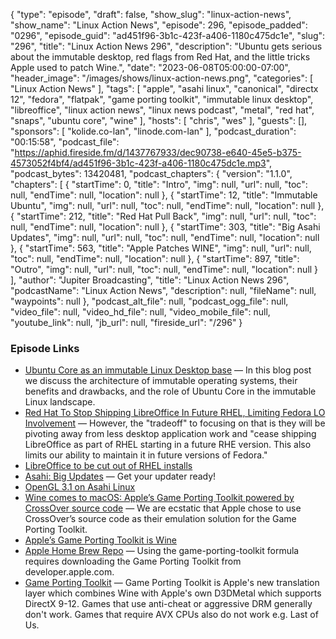 {
  "type": "episode",
  "draft": false,
  "show_slug": "linux-action-news",
  "show_name": "Linux Action News",
  "episode": 296,
  "episode_padded": "0296",
  "episode_guid": "ad451f96-3b1c-423f-a406-1180c475dc1e",
  "slug": "296",
  "title": "Linux Action News 296",
  "description": "Ubuntu gets serious about the immutable desktop, red flags from Red Hat, and the little tricks Apple used to patch Wine.",
  "date": "2023-06-08T05:00:00-07:00",
  "header_image": "/images/shows/linux-action-news.png",
  "categories": [
    "Linux Action News"
  ],
  "tags": [
    "apple",
    "asahi linux",
    "canonical",
    "directx 12",
    "fedora",
    "flatpak",
    "game porting toolkit",
    "immutable linux desktop",
    "libreoffice",
    "linux action news",
    "linux news podcast",
    "metal",
    "red hat",
    "snaps",
    "ubuntu core",
    "wine"
  ],
  "hosts": [
    "chris",
    "wes"
  ],
  "guests": [],
  "sponsors": [
    "kolide.co-lan",
    "linode.com-lan"
  ],
  "podcast_duration": "00:15:58",
  "podcast_file": "https://aphid.fireside.fm/d/1437767933/dec90738-e640-45e5-b375-4573052f4bf4/ad451f96-3b1c-423f-a406-1180c475dc1e.mp3",
  "podcast_bytes": 13420481,
  "podcast_chapters": {
    "version": "1.1.0",
    "chapters": [
      {
        "startTime": 0,
        "title": "Intro",
        "img": null,
        "url": null,
        "toc": null,
        "endTime": null,
        "location": null
      },
      {
        "startTime": 12,
        "title": "Immutable Ubuntu",
        "img": null,
        "url": null,
        "toc": null,
        "endTime": null,
        "location": null
      },
      {
        "startTime": 212,
        "title": "Red Hat Pull Back",
        "img": null,
        "url": null,
        "toc": null,
        "endTime": null,
        "location": null
      },
      {
        "startTime": 303,
        "title": "Big Asahi Updates",
        "img": null,
        "url": null,
        "toc": null,
        "endTime": null,
        "location": null
      },
      {
        "startTime": 563,
        "title": "Apple Patches WINE",
        "img": null,
        "url": null,
        "toc": null,
        "endTime": null,
        "location": null
      },
      {
        "startTime": 897,
        "title": "Outro",
        "img": null,
        "url": null,
        "toc": null,
        "endTime": null,
        "location": null
      }
    ],
    "author": "Jupiter Broadcasting",
    "title": "Linux Action News 296",
    "podcastName": "Linux Action News",
    "description": null,
    "fileName": null,
    "waypoints": null
  },
  "podcast_alt_file": null,
  "podcast_ogg_file": null,
  "video_file": null,
  "video_hd_file": null,
  "video_mobile_file": null,
  "youtube_link": null,
  "jb_url": null,
  "fireside_url": "/296"
}


### Episode Links

  * [Ubuntu Core as an immutable Linux Desktop base](https://ubuntu.com/blog/ubuntu-core-an-immutable-linux-desktop "Ubuntu Core as an immutable Linux Desktop base") — In this blog post we discuss the architecture of immutable operating systems, their benefits and drawbacks, and the role of Ubuntu Core in the immutable Linux landscape. 
  * [Red Hat To Stop Shipping LibreOffice In Future RHEL, Limiting Fedora LO Involvement](https://www.phoronix.com/news/Red-Hat-Less-LibreOffice "Red Hat To Stop Shipping LibreOffice In Future RHEL, Limiting Fedora LO Involvement") — However, the "tradeoff" to focusing on that is they will be pivoting away from less desktop application work and "cease shipping LibreOffice as part of RHEL starting in a future RHE version. This also limits our ability to maintain it in future versions of Fedora." 
  * [LibreOffice to be cut out of RHEL installs](https://www.theregister.com/2023/06/07/red_hat_drops_libreoffice/ "LibreOffice to be cut out of RHEL installs")
  * [Asahi: Big Updates](https://social.treehouse.systems/@AsahiLinux/110497512340479064 "Asahi: Big Updates") — Get your updater ready!
  * [OpenGL 3.1 on Asahi Linux](https://asahilinux.org/2023/06/opengl-3-1-on-asahi-linux/ "OpenGL 3.1 on Asahi Linux")
  * [Wine comes to macOS: Apple’s Game Porting Toolkit powered by CrossOver source code](https://www.codeweavers.com/blog/mjohnson/2023/6/6/wine-comes-to-macos-apple-s-game-porting-toolkit-powered-by-crossover-source-code "Wine comes to macOS: Apple’s Game Porting Toolkit powered by CrossOver source code") — We are ecstatic that Apple chose to use CrossOver’s source code as their emulation solution for the Game Porting Toolkit. 
  * [Apple’s Game Porting Toolkit is Wine](https://www.osnews.com/story/136223/apples-game-porting-toolkit-is-wine/ "Apple’s Game Porting Toolkit is Wine")
  * [Apple Home Brew Repo](https://github.com/apple/homebrew-apple "Apple Home Brew Repo") — Using the game-porting-toolkit formula requires downloading the Game Porting Toolkit from developer.apple.com.
  * [Game Porting Toolkit](https://www.applegamingwiki.com/wiki/Game_Porting_Toolkit "Game Porting Toolkit") — Game Porting Toolkit is Apple's new translation layer which combines Wine with Apple's own D3DMetal which supports DirectX 9-12. Games that use anti-cheat or aggressive DRM generally don't work. Games that require AVX CPUs also do not work e.g. Last of Us. 


